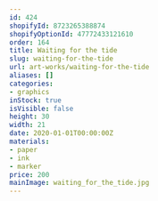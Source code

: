 ```yaml
---
id: 424
shopifyId: 8723265388874
shopifyOptionId: 47772433121610
order: 164
title: Waiting for the tide
slug: waiting-for-the-tide
url: art-works/waiting-for-the-tide
aliases: []
categories:
- graphics
inStock: true
isVisible: false
height: 30
width: 21
date: 2020-01-01T00:00:00Z
materials:
- paper
- ink
- marker
price: 200
mainImage: waiting_for_the_tide.jpg
---
```


